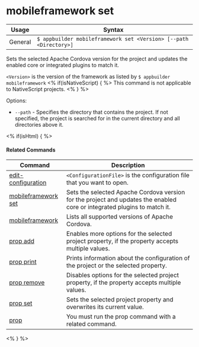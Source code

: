 mobileframework set
==========

Usage | Syntax
------|-------
General | `$ appbuilder mobileframework set <Version> [--path <Directory>]`

Sets the selected Apache Cordova version for the project and updates the enabled core or integrated plugins to match it.

`<Version>` is the version of the framework as listed by `$ appbuilder mobileframework`
<% if(isNativeScript)  { %>
This command is not applicable to NativeScript projects.
<% } %>

Options:
* `--path` - Specifies the directory that contains the project. If not specified, the project is searched for in the current directory and all directories above it.

<% if(isHtml) { %> 

#### Related Commands

Command | Description
----------|----------
[edit-configuration](edit-configuration.html) | `<ConfigurationFile>` is the configuration file that you want to open.
[mobileframework set](mobileframework-set.html) | Sets the selected Apache Cordova version for the project and updates the enabled core or integrated plugins to match it.
[mobileframework](mobileframework.html) | Lists all supported versions of Apache Cordova.
[prop add](prop-add.html) | Enables more options for the selected project property, if the property accepts multiple values.
[prop print](prop-print.html) | Prints information about the configuration of the project or the selected property.
[prop remove](prop-remove.html) | Disables options for the selected project property, if the property accepts multiple values.
[prop set](prop-set.html) | Sets the selected project property and overwrites its current value.
[prop](prop.html) | You must run the prop command with a related command.
<% } %>